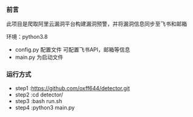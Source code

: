 ### 前言
 此项目是爬取阿里云漏洞平台构建漏洞预警，并将漏洞信息同步至飞书和邮箱

环境：python3.8



* config.py 配置文件 可配置飞书API，邮箱等信息
* main.py 为启动文件

### 运行方式

* step1 :https://github.com/oxff644/detector.git
* step2 :cd detector/
* step3 :bash run.sh 
* step4 :python3 main.py
